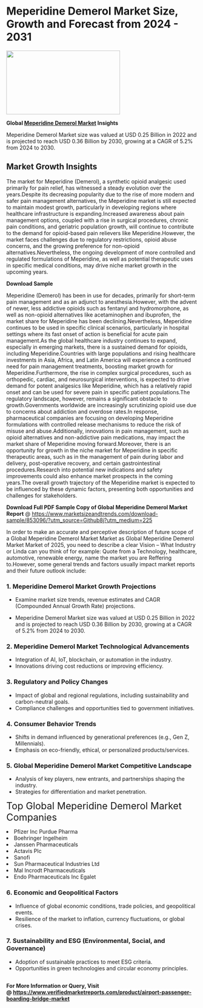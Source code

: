 <H1>Meperidine Demerol Market Size, Growth and Forecast from 2024 - 2031</H1><img class="aligncenter size-medium wp-image-584254" src="https://thirdeyenews.in/wp-content/uploads/2024/09/Global-Market-Research-300x168.jpeg" alt="" width="300" height="168" /><p><strong>Global&nbsp;<a href="https://www.marketsizeandtrends.com/download-sample/853096/?utm_source=Github8j?utm_medium=225">Meperidine Demerol Market</a> Insights</strong></p><p>Meperidine Demerol Market size was valued at USD 0.25 Billion in 2022 and is projected to reach USD 0.36 Billion by 2030, growing at a CAGR of 5.2% from 2024 to 2030.</p><p><h2>Market Growth Insights</h2> <p>The market for Meperidine (Demerol), a synthetic opioid analgesic used primarily for pain relief, has witnessed a steady evolution over the years.Despite its decreasing popularity due to the rise of more modern and safer pain management alternatives, the Meperidine market is still expected to maintain modest growth, particularly in developing regions where healthcare infrastructure is expanding.Increased awareness about pain management options, coupled with a rise in surgical procedures, chronic pain conditions, and geriatric population growth, will continue to contribute to the demand for opioid-based pain relievers like Meperidine.However, the market faces challenges due to regulatory restrictions, opioid abuse concerns, and the growing preference for non-opioid alternatives.Nevertheless, the ongoing development of more controlled and regulated formulations of Meperidine, as well as potential therapeutic uses in specific medical conditions, may drive niche market growth in the upcoming years.</p> <p><strong>Download Sample</strong></p> <p>Meperidine (Demerol) has been in use for decades, primarily for short-term pain management and as an adjunct to anesthesia.However, with the advent of newer, less addictive opioids such as fentanyl and hydromorphone, as well as non-opioid alternatives like acetaminophen and ibuprofen, the market share for Meperidine has been declining.Nevertheless, Meperidine continues to be used in specific clinical scenarios, particularly in hospital settings where its fast onset of action is beneficial for acute pain management.As the global healthcare industry continues to expand, especially in emerging markets, there is a sustained demand for opioids, including Meperidine.Countries with large populations and rising healthcare investments in Asia, Africa, and Latin America will experience a continued need for pain management treatments, boosting market growth for Meperidine.Furthermore, the rise in complex surgical procedures, such as orthopedic, cardiac, and neurosurgical interventions, is expected to drive demand for potent analgesics like Meperidine, which has a relatively rapid onset and can be used for severe pain in specific patient populations.The regulatory landscape, however, remains a significant obstacle to growth.Governments worldwide are increasingly scrutinizing opioid use due to concerns about addiction and overdose rates.In response, pharmaceutical companies are focusing on developing Meperidine formulations with controlled release mechanisms to reduce the risk of misuse and abuse.Additionally, innovations in pain management, such as opioid alternatives and non-addictive pain medications, may impact the market share of Meperidine moving forward.Moreover, there is an opportunity for growth in the niche market for Meperidine in specific therapeutic areas, such as in the management of pain during labor and delivery, post-operative recovery, and certain gastrointestinal procedures.Research into potential new indications and safety improvements could also enhance market prospects in the coming years.The overall growth trajectory of the Meperidine market is expected to be influenced by these dynamic factors, presenting both opportunities and challenges for stakeholders.</p> <p><span class=""><strong>Download Full PDF Sample Copy of Global Meperidine Demerol Market Report</strong> @ <a href="https://www.marketsizeandtrends.com/download-sample/853096/?utm_source=Github8j?utm_medium=225" target="_blank">https://www.marketsizeandtrends.com/download-sample/853096/?utm_source=Github8j?utm_medium=225</a></span></p><p>In order to make an accurate and perceptive description of future scope of a Global&nbsp;Meperidine Demerol Market Market as Global&nbsp;Meperidine Demerol Market Market of 2025, you need to describe a clear Vision &ndash; What Industry or Linda can you think of for example: Quote from a Technology, healthcare, automotive, renewable energy, name the market you are Reffering to.However, some general trends and factors usually impact market reports and their future outlook include:</p><h3>1.&nbsp;<strong>Meperidine Demerol Market Growth Projections</strong></h3><ul><li>Examine market size trends, revenue estimates and CAGR (Compounded Annual Growth Rate) projections.</li><li><p>Meperidine Demerol Market size was valued at USD 0.25 Billion in 2022 and is projected to reach USD 0.36 Billion by 2030, growing at a CAGR of 5.2% from 2024 to 2030.</p></li></ul><h3>2.&nbsp;<strong>Meperidine Demerol Market Technological Advancements</strong></h3><ul><li>Integration of AI, IoT, blockchain, or automation in the industry.</li><li>Innovations driving cost reductions or improving efficiency.</li></ul><h3>3.&nbsp;<strong>Regulatory and Policy Changes</strong></h3><ul><li>Impact of global and regional regulations, including sustainability and carbon-neutral goals.</li><li>Compliance challenges and opportunities tied to government initiatives.</li></ul><h3>4.&nbsp;<strong>Consumer Behavior Trends</strong></h3><ul><li>Shifts in demand influenced by generational preferences (e.g., Gen Z, Millennials).</li><li>Emphasis on eco-friendly, ethical, or personalized products/services.</li></ul><h3>5.&nbsp;<strong>Global Meperidine Demerol Market Competitive Landscape</strong></h3><ul><li>Analysis of key players, new entrants, and partnerships shaping the industry.</li><li>Strategies for differentiation and market penetration.</li></ul><p data-pm-slice="1 1 []"><span style="color: inherit; font-family: inherit; font-size: 25px;">Top Global Meperidine Demerol Market Companies</span></p><div class="" data-test-id=""><p><li>Pfizer Inc Purdue Pharma</li><li> Boehringer Ingelheim</li><li> Janssen Pharmaceuticals</li><li> Actavis Plc</li><li> Sanofi</li><li> Sun Pharmaceutical Industries Ltd</li><li> Mal Incrodt Pharmaceuticals</li><li> Endo Pharmaceuticals Inc Egalet</li></p></div><h3>6.&nbsp;<strong>Economic and Geopolitical Factors</strong></h3><ul><li>Influence of global economic conditions, trade policies, and geopolitical events.</li><li>Resilience of the market to inflation, currency fluctuations, or global crises.</li></ul><h3>7.&nbsp;<strong>Sustainability and ESG (Environmental, Social, and Governance)</strong></h3><ul><li>Adoption of sustainable practices to meet ESG criteria.</li><li>Opportunities in green technologies and circular economy principles.</li></ul><h2><strong style="font-size: 14px;">For More Information or Query, Visit @&nbsp;</strong><a style="background-color: #ffffff; font-size: 14px;" href="https://www.marketsizeandtrends.com/report/meperidine-demerol-market/" target="_blank">https://www.verifiedmarketreports.com/product/airport-passenger-boarding-bridge-market</a></h2>